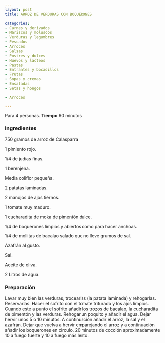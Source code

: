 ```yaml
---
layout: post
title: ARROZ DE VERDURAS CON BOQUERONES

categories:
- Carnes y derivados
- Mariscos y moluscos
- Verduras y legumbres
- Pescados
- Arroces
- Salsas
- Postres y dulces
- Huevos y lacteos
- Pastas
- Entrantes y bocadillos
- Frutas
- Sopas y cremas
- Ensaladas
- Setas y hongos

- Arroces

---
```

Para 4 personas.
<b>Tiempo</b> 60 minutos.

<h3>Ingredientes</h3>

750 gramos de arroz de Calasparra

1 pimiento rojo.

1/4 de judías finas.

1 berenjena.

Media coliflor pequeña.

2 patatas laminadas.

2 manojos de ajos tiernos.

1 tomate muy maduro.

1 cucharadita de moka de pimentón dulce.

1/4 de boquerones limpios y abiertos como para hacer anchoas.

1/4 de mollitas de bacalao salado que no lleve grumos de sal.

Azafrán al gusto.

Sal.

Aceite de oliva.

2 Litros de agua.

<h3>Preparación</h3>

Lavar muy bien las verduras, trocearlas (la patata laminada) y rehogarlas. Reservarlas. Hacer el sofrito con el tomate triturado y los ajos limpios. Cuando este a punto el sofrito añadir los trozos de bacalao, la cucharadita de pimentón y las verduras. Rehogar un poquito y añadir el agua. Dejar hervir unos 5 o 10 minutos. A continuación añadir el arroz, la sal y el azafrán. Dejar que vuelva a hervir emparejando el arroz y a continuación añadir los boquerones en circulo. 20 minutos de cocción aproximadamente 10 a fuego fuerte y 10 a fuego más lento.

